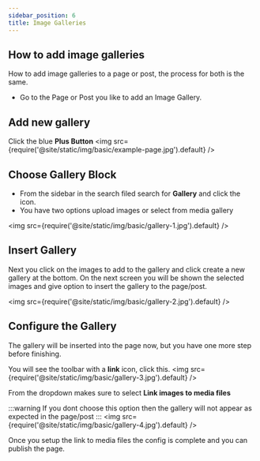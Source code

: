 ```yaml
---
sidebar_position: 6
title: Image Galleries
---
```


## How to add image galleries

How to add image galleries to a page or post, the process for both is the same.

- Go to the Page or Post you like to add an Image Gallery.


## Add new gallery
Click the blue **Plus Button**
<img src={require('@site/static/img/basic/example-page.jpg').default} />


## Choose Gallery Block
- From the sidebar in the search filed search for **Gallery** and click the icon.
- You have two options upload images or select from media gallery

<img src={require('@site/static/img/basic/gallery-1.jpg').default} />


## Insert Gallery

Next you click on the images to add to the gallery and click create a new gallery at the bottom. On the next screen you will be shown the selected images and give option to insert the gallery to the page/post.


<img src={require('@site/static/img/basic/gallery-2.jpg').default} />


## Configure the Gallery

The gallery will be inserted into the page now, but you have one more step before finishing.

You will see the toolbar with a **link** icon, click this.
<img src={require('@site/static/img/basic/gallery-3.jpg').default} />


From the dropdown makes sure to select **Link images to media files**

:::warning
If you dont choose this option then the gallery will not appear as expected in the page/post
:::
<img src={require('@site/static/img/basic/gallery-4.jpg').default} />

Once you setup the link to media files the config is complete and you can publish the page.